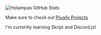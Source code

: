 ![Hotampas GitHub Stats](https://github-readme-stats.vercel.app/api?username=Hotampa&count_private=true&show_icons=true&theme=vue)

Make sure to check out [Plugily Projects](https://discord.plugily.xyz/)

I'm currently learning Skript and Discord.js!
